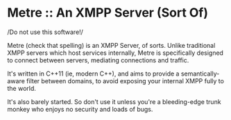Metre :: An XMPP Server (Sort Of)
=================================

/Do not use this software!/

Metre (check that spelling) is an XMPP Server, of sorts. Unlike traditional XMPP servers
which host services internally, Metre is specifically designed to connect between servers,
mediating connections and traffic.

It's written in C++11 (ie, modern C++), and aims to provide a semantically-aware filter
between domains, to avoid exposing your internal XMPP fully to the world.

It's also barely started. So don't use it unless you're a bleeding-edge trunk monkey who
enjoys no security and loads of bugs.
